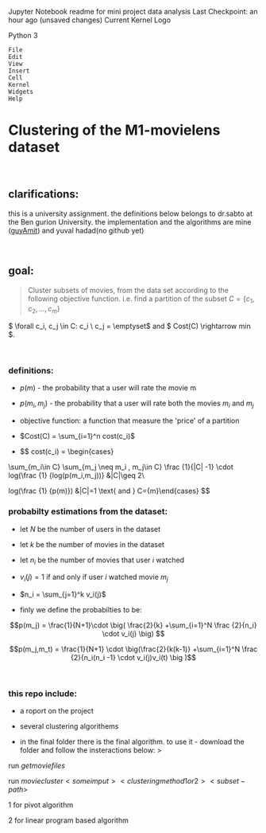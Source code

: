 
Jupyter Notebook
readme for mini project data analysis Last Checkpoint: an hour ago (unsaved changes) Current Kernel Logo

Python 3

    File
    Edit
    View
    Insert
    Cell
    Kernel
    Widgets
    Help

# Clustering of the M1-movielens dataset

​

## clarifications:

this is a university assignment. the definitions below belongs to dr.sabto at the Ben gurion University. the implementation and the algorithms are mine ([guyAmit](https://github.com/guyAmit)) and yuval hadad(no github yet)

​

## goal:

>Cluster subsets of movies, from the data set according to the following objective function. i.e. find a partition of the subset $C = \{c_1,c_2,\ldots,c_m\}$ 

$ \forall c_i, c_j \in C: c_i \ c_j = \emptyset$ and $ Cost(C) \rightarrow min $.

​

### definitions: 

  - $p(m)$ - the probability that a user will rate the movie m

  - $p(m_i,m_j)$ - the probability  that a user will rate both the movies $m_i$ and $m_j$

  - objective function: a function that measure  the 'price' of a partition

  - $Cost(C) = \sum_{i=1}^n cost(c_i)$

  - $$ cost(c_i) =  \begin{cases}

  \sum_{m_i\in C} \sum_{m_j \neq m_i , m_j\in C} \frac {1}{|C| -1} \cdot log(\frac {1} {log(p(m_i,m_j))} &|C|\geq 2\\

  log(\frac {1} {p(m)}) &|C|=1 \text{ and } C=\{m\}\end{cases} $$

  

### probabilty estimations from the dataset:

- let $N$ be the number of users in the dataset

- let $k$ be the number of movies in the dataset

- let $n_i$ be the number of movies that user $i$ watched

- $v_i(j)=1$ if and only if user $i$ watched movie $m_j$ 

- $n_i = \sum_{j=1}^k v_i(j)$

- finly we define the probabilties to be: 

$$p(m_j) = \frac{1}{N+1}\cdot \big( \frac{2}{k} +\sum_{i=1}^N \frac {2}{n_i} \cdot v_i(j) \big) $$

$$p(m_j,m_t) = \frac{1}{N+1} \cdot \big(\frac{2}{k(k-1)} +\sum_{i=1}^N \frac {2}{n_i(n_i -1} \cdot v_i(j)v_i(t) \big )$$

​

### this repo include:

- a roport on the project

- several clustering algorithems

- in the final folder there is the final algorithm. to use it - download the folder and follow the insteractions below: > <br/>

 run $getmoviefiles$ <br/>

 run $moviecluster <someimput> <clustering method 1 or 2> <subset-path>$ <br/>

 1 for pivot algorithm <br/>

 2 for linear program based algorithm <br/>

​


